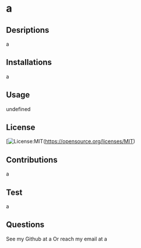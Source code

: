 # a
  ## Desriptions
  a
  ## Installations
  a
  ## Usage
  undefined
  ## License
  [![License:MIT](https://img.shields.io/badge/License-MIT-blue.svg)(https://opensource.org/licenses/MIT)
  ## Contributions
  a
  ## Test
  a
  ## Questions
  See my Github at a
  Or reach my email at a

